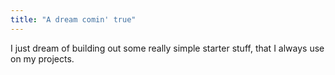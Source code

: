 ```yaml
---
title: "A dream comin' true"
---
```


I just dream of building out some really simple starter stuff, that I always use on my projects.
